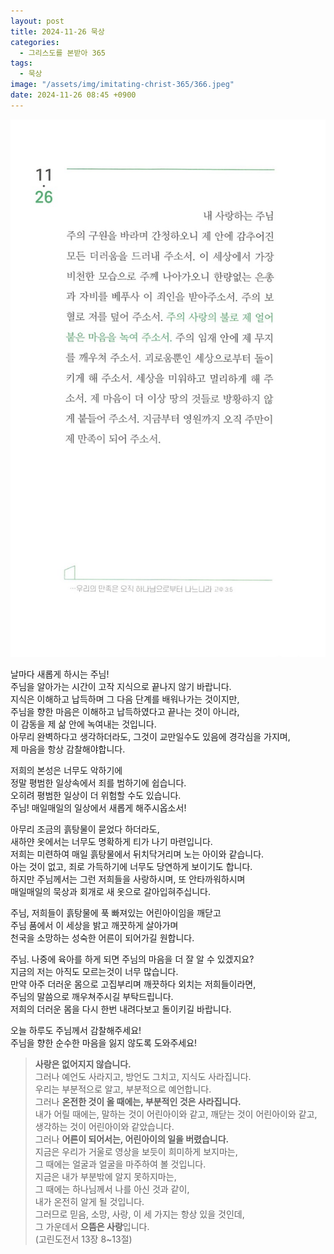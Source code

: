 ```yaml
---
layout: post
title: 2024-11-26 묵상
categories:
  - 그리스도를 본받아 365
tags:
  - 묵상
image: "/assets/img/imitating-christ-365/366.jpeg"
date: 2024-11-26 08:45 +0900
---
```


![image](/assets/img/imitating-christ-365/366.jpeg)

날마다 새롭게 하시는 주님!  
주님을 알아가는 시간이 고작 지식으로 끝나지 않기 바랍니다.  
지식은 이해하고 납득하며 그 다음 단계를 배워나가는 것이지만,  
주님을 향한 마음은 이해하고 납득하였다고 끝나는 것이 아니라,  
이 감동을 제 삶 안에 녹여내는 것입니다.  
아무리 완벽하다고 생각하더라도, 그것이 교만일수도 있음에 경각심을 가지며,  
제 마음을 항상 감찰해야합니다.

저희의 본성은 너무도 악하기에  
정말 평범한 일상속에서 죄를 범하기에 쉽습니다.  
오히려 평범한 일상이 더 위험할 수도 있습니다.  
주님! 매일매일의 일상에서 새롭게 해주시옵소서!

아무리 조금의 흙탕물이 묻었다 하더라도,  
새하얀 옷에서는 너무도 명확하게 티가 나기 마련입니다.  
저희는 미련하여 매일 흙탕물에서 뒤치닥거리며 노는 아이와 같습니다.  
아는 것이 없고, 죄로 가득하기에 너무도 당연하게 보이기도 합니다.  
하지만 주님께서는 그런 저희들을 사랑하시며, 또 안타까워하시며  
매일매일의 묵상과 회개로 새 옷으로 갈아입혀주십니다.

주님, 저희들이 흙탕물에 푹 빠져있는 어린아이임을 깨닫고  
주님 품에서 이 세상을 밝고 깨끗하게 살아가며  
천국을 소망하는 성숙한 어른이 되어가길 원합니다.

주님. 나중에 육아를 하게 되면 주님의 마음을 더 잘 알 수 있겠지요?  
지금의 저는 아직도 모르는것이 너무 많습니다.  
만약 아주 더러운 몸으로 고집부리며 깨끗하다 외치는 저희들이라면,  
주님의 말씀으로 깨우쳐주시길 부탁드립니다.  
저희의 더러운 몸을 다시 한번 내려다보고 돌이키길 바랍니다.

오늘 하루도 주님께서 감찰해주세요!  
주님을 향한 순수한 마음을 잃지 않도록 도와주세요!

> **사랑은 없어지지 않습니다.**  
> 그러나 예언도 사라지고, 방언도 그치고, 지식도 사라집니다.  
> 우리는 부분적으로 알고, 부분적으로 예언합니다.  
> 그러나 **온전한 것이 올 때에는, 부분적인 것은 사라집니다.**  
> 내가 어릴 때에는, 말하는 것이 어린아이와 같고, 깨닫는 것이 어린아이와 같고, 생각하는 것이 어린아이와 같았습니다.  
> 그러나 **어른이 되어서는, 어린아이의 일을 버렸습니다.**  
> 지금은 우리가 거울로 영상을 보듯이 희미하게 보지마는,  
> 그 때에는 얼굴과 얼굴을 마주하여 볼 것입니다.  
> 지금은 내가 부분밖에 알지 못하지마는,  
> 그 때에는 하나님께서 나를 아신 것과 같이,  
> 내가 온전히 알게 될 것입니다.  
> 그러므로 믿음, 소망, 사랑, 이 세 가지는 항상 있을 것인데,  
> 그 가운데서 **으뜸은 사랑**입니다.  
> (고린도전서 13장 8~13절)
